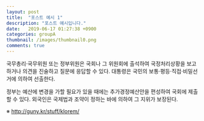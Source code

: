 ```yaml
---
layout: post
title:  "포스트 예시 1"
description: "포스트 예시입니다."
date:   2019-06-17 01:27:38 +0900
categories: groupA
thumbnail: /images/thumbnail0.png
comments: true
---
```

국무총리·국무위원 또는 정부위원은 국회나 그 위원회에 출석하여 국정처리상황을 보고하거나 의견을 진술하고 질문에 응답할 수 있다. 대통령은 국민의 보통·평등·직접·비밀선거에 의하여 선출한다.

정부는 예산에 변경을 가할 필요가 있을 때에는 추가경정예산안을 편성하여 국회에 제출할 수 있다. 외국인은 국제법과 조약이 정하는 바에 의하여 그 지위가 보장된다.

※ http://guny.kr/stuff/klorem/